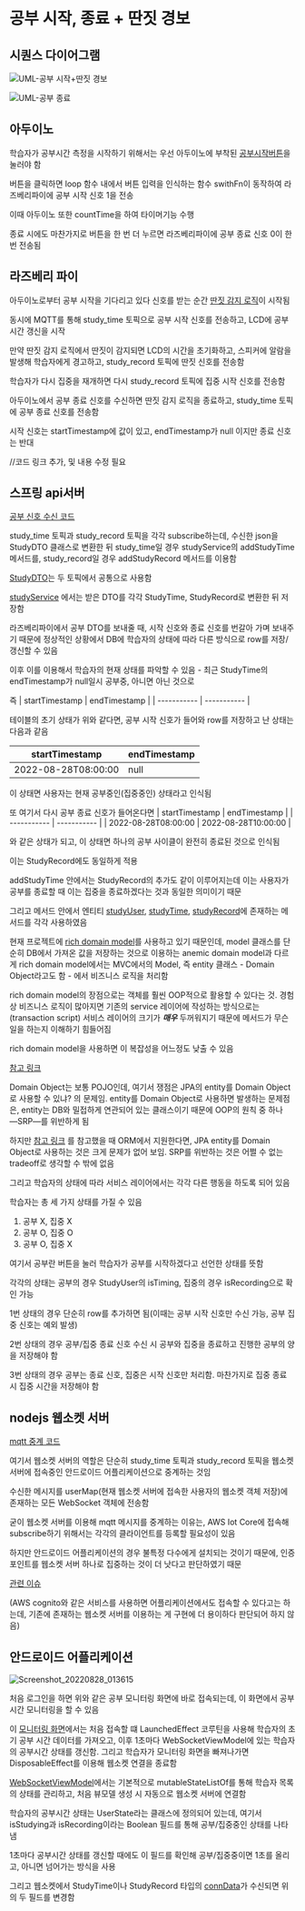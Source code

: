 # 공부 시작, 종료 + 딴짓 경보
## 시퀀스 다이어그램

![UML-공부 시작+딴짓 경보](https://user-images.githubusercontent.com/29668913/187034789-816954a5-3b70-44f8-98a3-07958d445942.jpg)

![UML-공부 종료](https://user-images.githubusercontent.com/29668913/187034811-fec11aa8-6e6a-4f50-89bd-8b8c2794e538.jpg)

## 아두이노

학습자가 공부시간 측정을 시작하기 위해서는 우선 아두이노에 부착된 [공부시작버튼](https://github.com/veryneuron/study_mate_project/blob/main/arduino/temphumidtimer.ino)을 눌러야 함

버튼을 클릭하면 loop 함수 내에서 버튼 입력을 인식하는 함수 swithFn이 동작하여 라즈베리파이에 공부 시작 신호 1을  전송

이때 아두이노 또한 countTime을 하여 타이머기능 수행

종료 시에도 마찬가지로 버튼을 한 번 더 누르면 라즈베리파이에 공부 종료 신호 0이 한번 전송됨



## 라즈베리 파이
아두이노로부터 공부 시작을 기다리고 있다 신호를 받는 순간 [딴짓 감지 로직](https://github.com/veryneuron/study_mate_project/blob/main/doc/%EB%94%B4%EC%A7%93%20%EA%B0%90%EC%A7%80.md)이 시작됨

동시에 MQTT를 통해 study_time 토픽으로 공부 시작 신호를 전송하고, LCD에 공부시간 갱신을 시작

만약 딴짓 감지 로직에서 딴짓이 감지되면 LCD의 시간을 초기화하고, 스피커에 알람을 발생해 학습자에게 경고하고, study_record 토픽에 딴짓 신호를 전송함

학습자가 다시 집중을 재개하면 다시 study_record 토픽에 집중 시작 신호를 전송함

아두이노에서 공부 종료 신호를 수신하면 딴짓 감지 로직을 종료하고, study_time 토픽에 공부 종료 신호를 전송함

시작 신호는 startTimestamp에 값이 있고, endTimestamp가 null 이지만 종료 신호는 반대

//코드 링크 추가, 및 내용 수정 필요

## 스프링 api서버
[공부 신호 수신 코드](https://github.com/veryneuron/study_mate_project/blob/45159f9204c41c0298559538b1300ae27b664a8c/server/api/src/main/java/com/studymate/api/study/subscribe/StudySubscribe.java)

study_time 토픽과 study_record 토픽을 각각 subscribe하는데, 수신한 json을 StudyDTO 클래스로 변환한 뒤 study_time일 경우 studyService의 addStudyTime 메서드를, study_record일 경우 addStudyRecord 메서드를 이용함

[StudyDTO](https://github.com/veryneuron/study_mate_project/blob/server_dev/server/api/src/main/java/com/studymate/api/study/dto/StudyDTO.java)는 두 토픽에서 공통으로 사용함

[studyService](https://github.com/veryneuron/study_mate_project/blob/45159f9204c41c0298559538b1300ae27b664a8c/server/api/src/main/java/com/studymate/api/study/service/StudyService.java)
에서는 받은 DTO를 각각 StudyTime, StudyRecord로 변환한 뒤 저장함

라즈베리파이에서 공부 DTO를 보내줄 때, 시작 신호와 종료 신호를 번갈아 가며 보내주기 때문에 정상적인 상황에서 DB에 학습자의 상태에 따라 다른 방식으로 row를 저장/갱신할 수 있음

이후 이를 이용해서 학습자의 현재 상태를 파악할 수 있음 - 최근 StudyTime의 endTimestamp가 null일시 공부중, 아니면 아닌 것으로

즉
| startTimestamp      | endTimestamp |
| ----------- | ----------- |

테이블의 초기 상태가 위와 같다면, 공부 시작 신호가 들어와 row를 저장하고 난 상태는 다음과 같음

| startTimestamp      | endTimestamp |
| ----------- | ----------- |
| 2022-08-28T08:00:00      | null       |

이 상태면 사용자는 현재 공부중인(집중중인) 상태라고 인식됨

또 여기서 다시 공부 종료 신호가 들어온다면
| startTimestamp      | endTimestamp |
| ----------- | ----------- |
| 2022-08-28T08:00:00      | 2022-08-28T10:00:00       |

와 같은 상태가 되고, 이 상태면 하나의 공부 사이클이 완전히 종료된 것으로 인식됨

이는 StudyRecord에도 동일하게 적용

addStudyTime 안에서는 StudyRecord의 추가도 같이 이루어지는데 이는 사용자가 공부를 종료할 때 이는 집중을 종료하겠다는 것과 동일한 의미이기 때문

그리고 메서드 안에서 엔티티 [studyUser](https://github.com/veryneuron/study_mate_project/blob/server_dev/server/api/src/main/java/com/studymate/api/user/entity/StudyUser.java), [studyTime](https://github.com/veryneuron/study_mate_project/blob/server_dev/server/api/src/main/java/com/studymate/api/study/entity/StudyTime.java), [studyRecord](https://github.com/veryneuron/study_mate_project/blob/server_dev/server/api/src/main/java/com/studymate/api/study/entity/StudyRecord.java)에 존재하는 메서드를 각각 사용하였음

현재 프로젝트에 [rich domain model](https://github.com/veryneuron/study_mate_project/commit/1fe06d3f3c261dd642d48be145d9272a0b039008)를 사용하고 있기 때문인데, model 클래스를 단순히 DB에서 가져온 값을 저장하는 것으로 이용하는 anemic domain model과 다르게 rich domain model에서는 MVC에서의 Model, 즉 entity 클래스 - Domain Object라고도 함 - 에서 비즈니스 로직을 처리함

rich domain model의 장점으로는 객체를 훨씬 OOP적으로 활용할 수 있다는 것. 경험상 비즈니스 로직이 많아지면 기존의 service 레이어에 작성하는 방식으로는(transaction script) 서비스 레이어의 크기가 ***매우*** 두꺼워지기 때문에 메서드가 무슨 일을 하는지 이해하기 힘들어짐

rich domain model을 사용하면 이 복잡성을 어느정도 낮출 수 있음

[참고 링크](https://martinfowler.com/bliki/AnemicDomainModel.html)

Domain Object는 보통 POJO인데, 여기서 쟁점은 JPA의 entity를 Domain Object로 사용할 수 있냐? 의 문제임. entity를 Domain Object로 사용하면 발생하는 문제점은, entity는 DB와 밀접하게 연관되어 있는 클래스이기 때문에 OOP의 원칙 중 하나―SRP―를 위반하게 됨

하지만 [참고 링크](https://stackoverflow.com/questions/46227697/should-jpa-entities-and-ddd-entities-be-the-same-classes) 를 참고했을 때 ORM에서 지원한다면, JPA entity를 Domain Object로 사용하는 것은 크게 문제가 없어 보임. SRP를 위반하는 것은 어쩔 수 없는 tradeoff로 생각할 수 밖에 없음

그리고 학습자의 상태에 따라 서비스 레이어에서는 각각 다른 행동을 하도록 되어 있음

학습자는 총 세 가지 상태를 가질 수 있음

1. 공부 X, 집중 X
2. 공부 O, 집중 O
3. 공부 O, 집중 X

여기서 공부란 버튼을 눌러 학습자가 공부를 시작하겠다고 선언한 상태를 뜻함

각각의 상태는 공부의 경우 StudyUser의 isTiming, 집중의 경우 isRecording으로 확인 가능

1번 상태의 경우 단순히 row를 추가하면 됨(이때는 공부 시작 신호만 수신 가능, 공부 집중 신호는 예외 발생)

2번 상태의 경우 공부/집중 종료 신호 수신 시 공부와 집중을 종료하고 진행한 공부의 양을 저장해야 함

3번 상태의 경우 공부는 종료 신호, 집중은 시작 신호만 처리함. 마찬가지로 집중 종료 시 집중 시간을 저장해야 함

## nodejs 웹소켓 서버
[mqtt 중계 코드](https://github.com/veryneuron/study_mate_project/blob/server_dev/server/websocket/src/controller/AWSMqtt.ts)

여기서 웹소켓 서버의 역할은 단순히 study_time 토픽과 study_record 토픽을 웹소켓 서버에 접속중인 안드로이드 어플리케이션으로 중계하는 것임

수신한 메시지를 userMap(현재 웹소켓 서버에 접속한 사용자의 웹소켓 객체 저장)에 존재하는 모든 WebSocket 객체에 전송함

굳이 웹소켓 서버를 이용해 mqtt 메시지를 중계하는 이유는, AWS Iot Core에 접속해 subscribe하기 위해서는 각각의 클라이언트를 등록할 필요성이 있음

하지만 안드로이드 어플리케이션의 경우 불특정 다수에게 설치되는 것이기 때문에, 인증 포인트를 웹소켓 서버 하나로 집중하는 것이 더 낫다고 판단하였기 때문

[관련 이슈](https://github.com/veryneuron/study_mate_project/issues/11)

(AWS cognito와 같은 서비스를 사용하면 어플리케이션에서도 접속할 수 있다고는 하는데, 기존에 존재하는 웹소켓 서버를 이용하는 게 구현에 더 용이하다 판단되어 하지 않음)

## 안드로이드 어플리케이션
![Screenshot_20220828_013615](https://user-images.githubusercontent.com/29668913/187039989-0148b195-27d0-4b53-99d3-efbdd869cea4.png)

처음 로그인을 하면 위와 같은 공부 모니터링 화면에 바로 접속되는데, 이 화면에서 공부시간 모니터링을 할 수 있음

이 [모니터링 화면](https://github.com/veryneuron/study_mate_project/blob/android_app_dev/android_app/app/src/main/java/com/studymate/application/ui/main/Monitoring.kt)에서는 처음 접속할 떄 LaunchedEffect 코루틴을 사용해 학습자의 초기 공부 시간 데이터를 가져오고, 이후 1초마다 WebSocketViewModel에 있는 학습자의 공부시간 상태를 갱신함. 그리고 학습자가 모니터링 화면을 빠져나가면 DisposableEffect를 이용해 웹소켓 연결을 종료함

[WebSocketViewModel](https://github.com/veryneuron/study_mate_project/blob/android_app_dev/android_app/app/src/main/java/com/studymate/application/model/WebSocketViewModel.kt)에서는 기본적으로 mutableStateListOf를 통해 학습자 목록의 상태를 관리하고, 처음 뷰모델 생성 시 자동으로 웹소켓 서버에 연결함

학습자의 공부시간 상태는 UserState라는 클래스에 정의되어 있는데, 여기서 isStudying과 isRecording이라는 Boolean 필드를 통해 공부/집중중인 상태를 나타냄

1초마다 공부시간 상태를 갱신할 때에도 이 필드를 확인해 공부/집중중이면 1초를 올리고, 아니면 넘어가는 방식을 사용

그리고 웹소켓에서 StudyTime이나 StudyRecord 타입의 [connData](https://github.com/veryneuron/study_mate_project/blob/android_app_dev/android_app/app/src/main/java/com/studymate/application/data/ServerData.kt)가 수신되면 위의 두 필드를 변경함
